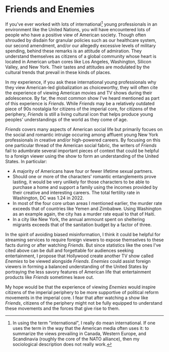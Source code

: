 # Friends and Enemies

If you've ever worked with lots of international[^1] young professionals in an environment like the United Nations, you will have encountered lots of people who have a positive view of American society. Though often shrouded by disdain for granular policies such as our healthcare system, our second amendment, and/or our allegedly excessive levels of military spending, behind these remarks is an attitude of admiration. They understand themselves as citizens of a global community whose heart is located in American urban cores like Los Angeles, Washington, Silicon Valley, and New York. Their tastes and attitudes are modulated by the cultural trends that prevail in these kinds of places. 

In my experience, if you ask these international young professionals why they view American-led globalization as choiceworthy, they will often cite the experience of viewing American movies and TV shows during their adolescence. By far, the most common show I've heard mentioned as part of this experience is *Friends*. While *Friends* may be a relatively outdated piece of 90s nostalgia for citizens of the imperial core, for citizens of the periphery, *Friends* is still a living cultural icon that helps produce young peoples' understandings of the world as they come of age. 

*Friends* covers many aspects of American social life but primarily focues on the social and romantic intruige occuring among affluent young New York professionals in creative and/or high-powered careers. By focusing on this one particular thread of the American social fabric, the writers of *Friends* fail to adumbrate several important pieces of context that could be helpful to a foreign viewer using the show to form an understanding of the United States. In particular:

- A majority of Americans have four or fewer lifetime sexual partners.
- Should one or more of the characters' romantic entanglements prove lasting, it would be very unlikely for those characters to be able to purchase a home and support a family using the incomes provided by their creative and interesting careers. The total fertility rate in Washington, DC was 1.24 in 2022.
- In most of the four core urban areas I mentioned earlier, the murder rate exceeds that of countries like Yemen and Zimbabwe. Using Washington as an example again, the city has a murder rate equal to that of Haiti.
- In a city like New York, the annual ammount spent on sheltering migrants exceeds that of the sanitation budget by a factor of three.

In the spirit of avoiding biased misinformation, I think it could be helpful for streaming services to require foreign viewers to expose themselves to these facts during or after watching *Friends*. But since statistics like the ones I've cited above can be dull and forgettable for audiences seeking entertainment, I propose that Hollywood create another TV show called *Enemies* to be viewed alongside *Friends*. *Enemies* could assist foreign viewers in forming a balanced understanding of the United States by portraying the less savory features of American life that entertainment products like *Friends* sometimes leave out. 

My hope would be that the experience of viewing *Enemies* would inspire citizens of the imperial periphery to be more supportive of political reform movements in the imperial core. I fear that after watching a show like *Friends*, citizens of the periphery might not be fully equipped to understand these movements and the forces that give rise to them.  



[^1]: In using the term "international", I really do mean international. If one uses the term in the way that the American media often uses it: to summarize the views prevailing in Canada, Western Europe, and Scandinavia (roughly the core of the NATO alliance), then my sociological description does not really work. 
